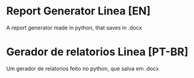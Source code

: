 # Report Generator Linea [EN]
A report generator made in python, that saves in .docx

# Gerador de relatorios Linea [PT-BR]
Um gerador de relatorios feito no python, que salva em .docx
